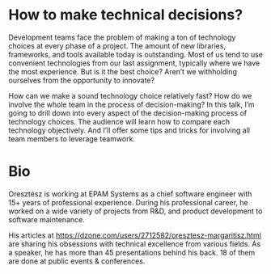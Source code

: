 # How to make technical decisions?

Development teams face the problem of making a ton of technology choices at every phase of a project. The amount of new libraries, frameworks, and tools available today is outstanding. Most of us tend to use convenient technologies from our last assignment, typically where we have the most experience. But is it the best choice? Aren’t we withholding ourselves from the opportunity to innovate?

How can we make a sound technology choice relatively fast? How do we involve the whole team in the process of decision-making? In this talk, I’m going to drill down into every aspect of the decision-making process of technology choices. The audience will learn how to compare each technology objectively. And I’ll offer some tips and tricks for involving all team members to leverage teamwork.

# Bio
Oresztész is working at EPAM Systems as a chief software engineer with 15+ years of professional experience. During his professional career, he worked on a wide variety of projects from R&D, and product development to software maintenance.

His articles at https://dzone.com/users/2712582/oresztesz-margaritisz.html are sharing his obsessions with technical excellence from various fields. As a speaker, he has more than 45 presentations behind his back. 18 of them are done at public events & conferences.
